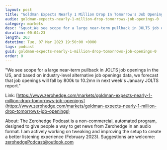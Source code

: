 ```yaml
---
layout: post
title: "Goldman Expects Nearly 1 Million Drop In Tomorrow's Job Openings"
audio: goldman-expects-nearly-1-million-drop-tomorrows-job-openings-0
category: markets
desc: "&quot;We see scope for a large near-term pullback in JOLTS job openings in the US, and based on industry-level alternative job openings data, we forecast that job openings will fall by 800k to 10.2mn in next week's January JOLTS report.&quot;"
duration: 00:04:23
length: 263
datetime: Tue, 07 Mar 2023 19:50:00 +0000
tags: podcast
guid: goldman-expects-nearly-1-million-drop-tomorrows-job-openings-0
order: 0
---
```

&quot;We see scope for a large near-term pullback in JOLTS job openings in the US, and based on industry-level alternative job openings data, we forecast that job openings will fall by 800k to 10.2mn in next week's January JOLTS report.&quot;

Link: [https://www.zerohedge.com/markets/goldman-expects-nearly-1-million-drop-tomorrows-job-openings](https://www.zerohedge.com/markets/goldman-expects-nearly-1-million-drop-tomorrows-job-openings)

About: The Zerohedge Podcast is a non-commercial, automated program, designed to give people a way to get news from Zerohedge in an audio format.  I am actively working on tweaking and improving the setup to create a better listening experience (February 2023).  Suggestions are welcome: [zerohedgePodcast@outlook.com](mailto:zerohedgePodcast@outlook.com)
